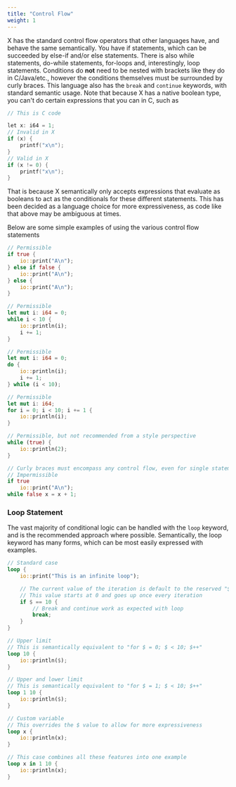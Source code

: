 ```yaml
---
title: "Control Flow"
weight: 1
---
```


X has the standard control flow operators that other languages have, and behave the same semantically.
You have if statements, which can be succeeded by else-if and/or else statements. There is also
while statements, do-while statements, for-loops and, interestingly, loop statements. Conditions
do **not** need to be nested with brackets like they do in C/Java/etc., however the conditions themselves must be surrounded
by curly braces. This language also has the
`break` and `continue` keywords, with standard semantic usage. Note that because X has a native boolean
type, you can't do certain expressions that you can in C, such as

```C
// This is C code

let x: i64 = 1;
// Invalid in X
if (x) {
    printf("x\n");
}
// Valid in X
if (x != 0) {
    printf("x\n");
}
```

That is because X semantically only accepts expressions that evaluate as booleans to act as the conditionals
for these different statements. This has been decided as a language choice for more expressiveness, as code 
like that above may be ambiguous at times.

Below are some simple examples of using the various control flow statements
```Rust
// Permissible
if true {
    io::print("A\n");    
} else if false {
    io::print("A\n");    
} else {
    io::print("A\n");    
}

// Permissible
let mut i: i64 = 0;
while i < 10 {
    io::println(i);
    i += 1;
}

// Permissible
let mut i: i64 = 0;
do {
    io::println(i);
    i += 1;
} while (i < 10);

// Permissible
let mut i: i64;
for i = 0; i < 10; i += 1 {
    io::println(i);
}

// Permissible, but not recommended from a style perspective
while (true) {
    io::println(2);
}

// Curly braces must encompass any control flow, even for single statement conditions
// Impermissible
if true
    io::print("A\n");
while false x = x + 1;
```

### Loop Statement

The vast majority of conditional logic can be handled with the `loop` keyword, and is the recommended 
approach where possible. Semantically, the loop keyword has many forms, which can be most easily expressed with examples.

```Rust
// Standard case
loop {
    io::print("This is an infinite loop");

    // The current value of the iteration is default to the reserved "$" keyword
    // This value starts at 0 and goes up once every iteration
    if $ == 10 {
        // Break and continue work as expected with loop
        break;
    }
}

// Upper limit
// This is semantically equivalent to "for $ = 0; $ < 10; $++"
loop 10 {
    io::println($);
}

// Upper and lower limit
// This is semantically equivalent to "for $ = 1; $ < 10; $++"
loop 1 10 {
    io::println($);
}

// Custom variable
// This overrides the $ value to allow for more expressiveness
loop x {
    io::println(x);
}

// This case combines all these features into one example
loop x in 1 10 {
    io::println(x);
}
```
